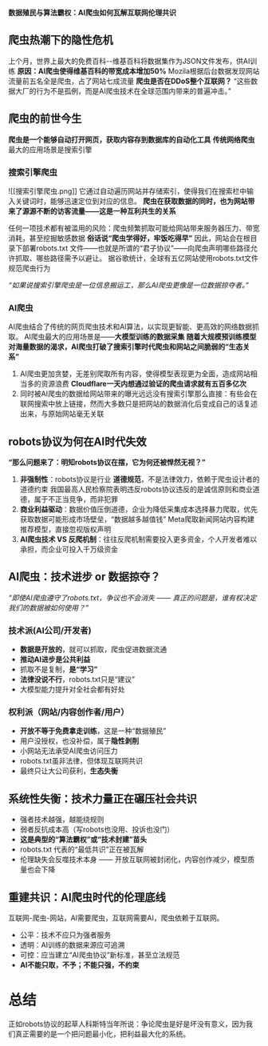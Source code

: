 **数据殖民与算法霸权：AI爬虫如何瓦解互联网伦理共识**
## 爬虫热潮下的隐性危机
上个月，世界上最大的免费百科--维基百科将数据集作为JSON文件发布，供AI训练
	**原因：AI爬虫使得维基百科的带宽成本增加50%**
Mozila根据后台数据发现网站流量前五名全是爬虫，占了网站七成流量
**爬虫是否在DDoS整个互联网？**
“这些数据大厂的行为不是孤例，而是AI爬虫技术在全球范围内带来的普遍冲击。”
## 爬虫的前世今生
**爬虫是一个能够自动打开网页，获取内容存到数据库的自动化工具**
**传统网络爬虫**最大的应用场景是搜索引擎
### 搜索引擎爬虫
![[搜索引擎爬虫.png]]
它通过自动遍历网站并存储索引，使得我们在搜索栏中输入关键词时，能够迅速定位到对应的信息。
**爬虫在获取数据的同时，也为网站带来了源源不断的访客流量——这是一种互利共生的关系**

任何一项技术都有被滥用的风险：爬虫频繁抓取可能给网站带来服务器压力、带宽消耗，甚至挖掘敏感数据
	**俗话说“爬虫学得好，牢饭吃得早”**
因此，网站会在根目录下部署robots.txt 文件——也就是所谓的“君子协议”——向爬虫声明哪些路径允许抓取、哪些路径需予以避让。
	据谷歌统计，全球有五亿网站使用robots.txt文件规范爬虫行为

*“如果说搜索引擎爬虫是一位信息搬运工，那么AI爬虫更像是一位数据掠夺者。”*
### **AI爬虫**
AI爬虫结合了传统的网页爬虫技术和AI算法，以实现更智能、更高效的网络数据抓取。
AI爬虫最大的应用场景是——**大模型训练的数据采集**
**随着大规模预训练模型对海量数据的渴求，AI爬虫打破了搜索引擎时代爬虫和网站之间脆弱的“生态关系”**

1. AI爬虫更加贪婪，无差别爬取所有内容，使得模型表现更为全面，造成网站相当多的资源浪费
	**Cloudflare一天内想通过验证的爬虫请求就有五百多亿次**
2. 同时被AI爬虫的数据给网站带来的曝光远远没有搜索引擎那么直接：有些会在联网搜索中放上链接，然而大多数只是把网站的数据消化后变成自己的话复述出来，与原始网站毫无关联



## robots协议为何在AI时代失效
**“那么问题来了：明知robots协议在摆，它为何还被悍然无视？”**
1. **非强制性**：robots协议是行业 **道德规范**，不是法律效力，依赖于爬虫设计者的道德约束
   我国最高人民检察院表明违反robots协议违反的是诚信原则和商业道德，属于不正当竞争，而非犯罪
2. **商业利益驱动**：数据价值压倒道德，企业为降低采集成本选择暴力爬取，优先获取数据可能形成市场壁垒，“数据越多越值钱”
   Meta爬取新闻网站内容构建推荐模型，直接忽视版权声明
3. **AI爬虫技术 VS 反爬机制**：往往反爬机制需要投入更多资金，个人开发者难以承担，而企业可投入千万级资金
## AI爬虫：技术进步 or 数据掠夺？
*“即使AI爬虫遵守了robots.txt，争议也不会消失 —— 真正的问题是，谁有权决定我们的数据被如何使用？”*
### 技术派(AI公司/开发者)
- **数据是开放的**，就可以抓取，爬虫促进数据流通
- **推动AI进步是公共利益** 
- 抓取不是复制，**是“学习”** 
- **法律没说不行**，robots.txt只是“建议”
- 大模型能力提升对全社会都有好处
### 权利派（网站/内容创作者/用户）
- **开放不等于免费拿走训练**，这是一种“数据殖民”
- 用户没授权，也没补偿，属于**隐性剥削**
- 小网站无法承受AI爬虫访问压力
- robots.txt虽非法律，但体现互联网共识
- 最终只让大公司获利，**生态失衡**

## 系统性失衡：技术力量正在碾压社会共识

- 强者技术越强，越能绕规则
- 弱者反抗成本高（写robots也没用、投诉也没门）
- **这是典型的“算法霸权”或“技术封建”苗头**
- robots.txt 代表的“最低共识”正在被瓦解
- 伦理缺失会反噬技术本身 —— 开放互联网被封闭化，内容创作减少，模型质量也会下降

## 重建共识：AI爬虫时代的伦理底线
互联网-爬虫-网站，AI需要爬虫，互联网需要AI，爬虫依赖于互联网。

- 公平：技术不应只为强者服务
- 透明：AI训练的数据来源应可追溯
- 可控：应当建立“AI爬虫协议”新标准，甚至立法规范
- **AI不能只取，不予；不能只强，不约束**

# 总结
正如robots协议的起草人科斯特当年所说：争论爬虫是好是坏没有意义，因为我们真正需要的是一个把问题最小化，把利益最大化的系统。

